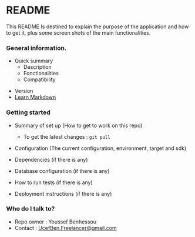 # README #

This README Is destined to explain the purpose of the application and how to get it, plus some screen shots of the main functionalities.

### General information. ###

+ Quick summary
    * Description
    * Fonctionalities
    * Compatibility
* Version
* [Learn Markdown](https://bitbucket.org/tutorials/markdowndemo)

### Getting started ###

* Summary of set up (How to get to work on this repo)

    * To get the latest changes : `git pull`
    

* Configuration (The current configuration, environment, target and sdk)
* Dependencies (if there is any)
* Database configuration (if there is any)
* How to run tests (if there is any)
* Deployment instructions (if there is any)

### Who do I talk to? ###

* Repo owner : Youssef Benhessou
* Contact    : UcefBen.Freelancer@gmail.com